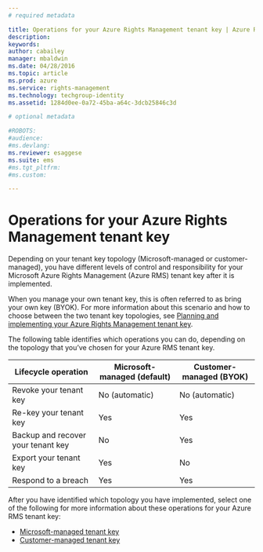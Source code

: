 ```yaml
---
# required metadata

title: Operations for your Azure Rights Management tenant key | Azure RMS
description:
keywords:
author: cabailey
manager: mbaldwin
ms.date: 04/28/2016
ms.topic: article
ms.prod: azure
ms.service: rights-management
ms.technology: techgroup-identity
ms.assetid: 1284d0ee-0a72-45ba-a64c-3dcb25846c3d

# optional metadata

#ROBOTS:
#audience:
#ms.devlang:
ms.reviewer: esaggese
ms.suite: ems
#ms.tgt_pltfrm:
#ms.custom:

---
```


# Operations for your Azure Rights Management tenant key
Depending on your tenant key topology (Microsoft-managed or customer-managed), you have different levels of control and responsibility for your Microsoft Azure Rights Management (Azure RMS) tenant key after it is implemented.

When you manage your own tenant key, this is often referred to as bring your own key (BYOK). For more information about this scenario and how to choose between the two tenant key topologies, see [Planning and implementing your Azure Rights Management tenant key](../plan-design/planning-and-implementing-your-azure-rights-management-tenant-key.md).

The following table identifies which operations you can do, depending on the topology that you’ve chosen for your Azure RMS tenant key.

|Lifecycle operation|Microsoft-managed (default)|Customer-managed (BYOK)|
|-----------------------|-------------------------------|---------------------------|
|Revoke your tenant key|No (automatic)|No (automatic)|
|Re-key your tenant key|Yes|Yes|
|Backup and recover your tenant key|No|Yes|
|Export your tenant key|Yes|No|
|Respond to a breach|Yes|Yes|

After you have identified which topology you have implemented, select one of the following for more information about these operations for your Azure RMS tenant key:


- [Microsoft-managed tenant key](operations-for-your-azure-rights-management-tenant-key-microsoft-managed.md)
- [Customer-managed tenant key](operations-for-your-azure-rights-management-tenant-key-customer-managed.md)




